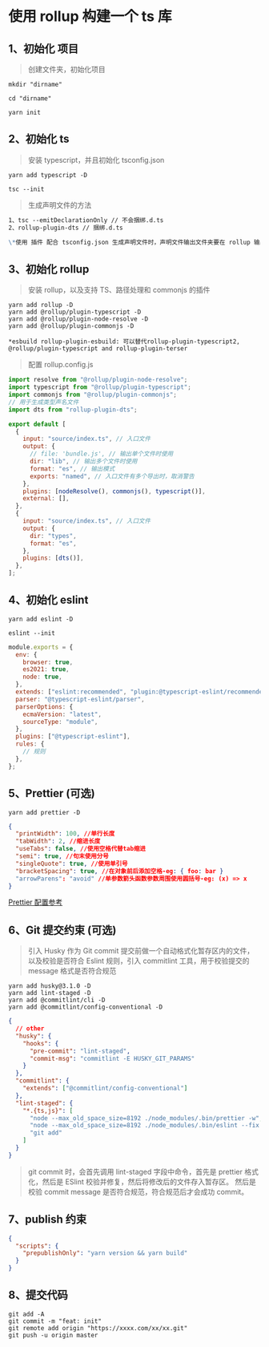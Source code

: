 # 使用 rollup 构建一个 ts 库

## 1、初始化 项目

> 创建文件夹，初始化项目

```shell
mkdir "dirname"

cd "dirname"

yarn init
```

## 2、初始化 ts

> 安装 typescript，并且初始化 tsconfig.json

```shell
yarn add typescript -D

tsc --init

```

> 生成声明文件的方法

```markdown
1、tsc --emitDeclarationOnly // 不会捆绑.d.ts
2、rollup-plugin-dts // 捆绑.d.ts

\*使用 插件 配合 tsconfig.json 生成声明文件时，声明文件输出文件夹要在 rollup 输出文件夹内
```

## 3、初始化 rollup

> 安装 rollup，以及支持 TS、路径处理和 commonjs 的插件

```shell
yarn add rollup -D
yarn add @rollup/plugin-typescript -D
yarn add @rollup/plugin-node-resolve -D
yarn add @rollup/plugin-commonjs -D

*esbuild rollup-plugin-esbuild: 可以替代rollup-plugin-typescript2, @rollup/plugin-typescript and rollup-plugin-terser
```

> 配置 rollup.config.js

```javascript
import resolve from "@rollup/plugin-node-resolve";
import typescript from "@rollup/plugin-typescript";
import commonjs from "@rollup/plugin-commonjs";
// 用于生成类型声名文件
import dts from "rollup-plugin-dts";

export default [
  {
    input: "source/index.ts", // 入口文件
    output: {
      // file: 'bundle.js', // 输出单个文件时使用
      dir: "lib", // 输出多个文件时使用
      format: "es", // 输出模式
      exports: "named", // 入口文件有多个导出时，取消警告
    },
    plugins: [nodeResolve(), commonjs(), typescript()],
    external: [],
  },
  {
    input: "source/index.ts", // 入口文件
    output: {
      dir: "types",
      format: "es",
    },
    plugins: [dts()],
  },
];
```

## 4、初始化 eslint

```shell
yarn add eslint -D

eslint --init
```

```javascript
module.exports = {
  env: {
    browser: true,
    es2021: true,
    node: true,
  },
  extends: ["eslint:recommended", "plugin:@typescript-eslint/recommended"],
  parser: "@typescript-eslint/parser",
  parserOptions: {
    ecmaVersion: "latest",
    sourceType: "module",
  },
  plugins: ["@typescript-eslint"],
  rules: {
    // 规则
  },
};
```

## 5、Prettier (可选)

```shell
yarn add prettier -D
```

```json lines
{
  "printWidth": 100, //单行长度
  "tabWidth": 2, //缩进长度
  "useTabs": false, //使用空格代替tab缩进
  "semi": true, //句末使用分号
  "singleQuote": true, //使用单引号
  "bracketSpacing": true, //在对象前后添加空格-eg: { foo: bar }
  "arrowParens": "avoid" //单参数箭头函数参数周围使用圆括号-eg: (x) => x
}
```

[Prettier 配置参考](https://prettier.io/docs/en/options.html)

## 6、Git 提交约束 (可选)

> 引入 Husky 作为 Git commit 提交前做一个自动格式化暂存区内的文件，以及校验是否符合 Eslint 规则，引入 commitlint 工具，用于校验提交的 message 格式是否符合规范

```shell
yarn add husky@3.1.0 -D
yarn add lint-staged -D
yarn add @commitlint/cli -D
yarn add @commitlint/config-conventional -D
```

```json lines
{
  // other
  "husky": {
    "hooks": {
      "pre-commit": "lint-staged",
      "commit-msg": "commitlint -E HUSKY_GIT_PARAMS"
    }
  },
  "commitlint": {
    "extends": ["@commitlint/config-conventional"]
  },
  "lint-staged": {
    "*.{ts,js}": [
      "node --max_old_space_size=8192 ./node_modules/.bin/prettier -w",
      "node --max_old_space_size=8192 ./node_modules/.bin/eslint --fix --color",
      "git add"
    ]
  }
}
```

> git commit 时，会首先调用 lint-staged 字段中命令，首先是 prettier 格式化，然后是 ESlint 校验并修复，然后将修改后的文件存入暂存区。 然后是校验 commit message 是否符合规范，符合规范后才会成功 commit。

## 7、publish 约束

```json lines
{
  "scripts": {
    "prepublishOnly": "yarn version && yarn build"
  }
}
```

## 8、提交代码

```shell
git add -A
git commit -m "feat: init"
git remote add origin "https://xxxx.com/xx/xx.git"
git push -u origin master
```
